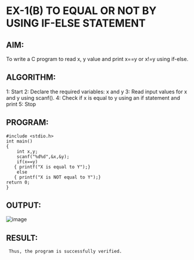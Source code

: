 # EX-1(B)   TO EQUAL OR NOT BY USING IF-ELSE STATEMENT

## AIM:
   To write a C program to read x, y value and print x==y or x!=y using if-else.

## ALGORITHM:
1: Start
2: Declare the required variables: x and y
3: Read input values for x and y using scanf().
4: Check if x is equal to y using an if statement and print
5: Stop

## PROGRAM:
```
#include <stdio.h>
int main()
{
    int x,y;
    scanf("%d%d",&x,&y);
    if(x==y)
   { printf("X is equal to Y");}
    else
   { printf("X is NOT equal to Y");}
return 0;
}
```
## OUTPUT:
![image](https://github.com/Yuvaranithulasingam/EX-01-b/assets/121418522/da6820e5-ba34-43c1-91a0-d4d5e20702f3)

## RESULT:
     Thus, the program is successfully verified.
